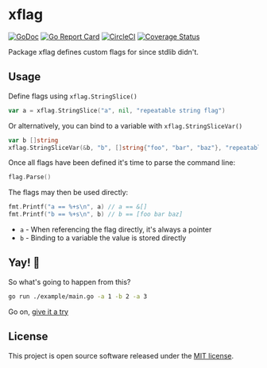 # xflag

[![GoDoc](https://godoc.org/syntaqx/xflag?status.svg)](https://godoc.org/syntaqx/xflag)
[![Go Report Card](https://goreportcard.com/badge/syntaqx/xflag)](https://goreportcard.com/report/syntaqx/xflag)
[![CircleCI](https://circleci.com/gh/syntaqx/xflag.svg?style=shield)](https://circleci.com/gh/syntaqx/xflag)
[![Coverage Status](https://coveralls.io/repos/github/syntaqx/xflag/badge.svg?branch=master)](https://coveralls.io/github/syntaqx/xflag?branch=master)

Package xflag defines custom flags for since stdlib didn't.

## Usage

Define flags using `xflag.StringSlice()`

```go
var a = xflag.StringSlice("a", nil, "repeatable string flag")
```

Or alternatively, you can bind to a variable with `xflag.StringSliceVar()`

```go
var b []string
xflag.StringSliceVar(&b, "b", []string{"foo", "bar", "baz"}, "repeatable string flag (+default)")
```

Once all flags have been defined it's time to parse the command line:

```go
flag.Parse()
```

The flags may then be used directly:

```go
fmt.Printf("a == %+s\n", a) // a == &[]
fmt.Printf("b == %+s\n", b) // b == [foo bar baz]
```

- `a` - When referencing the flag directly, it's always a pointer
- `b` - Binding to a variable the value is stored directly

## Yay! 🎉

So what's going to happen from this?

```sh
go run ./example/main.go -a 1 -b 2 -a 3
```

Go on, [give it a try](https://play.golang.org/p/ngT-DnJPB-V)

## License

[mit]: https://opensource.org/licenses/MIT

This project is open source software released under the [MIT license][mit].
